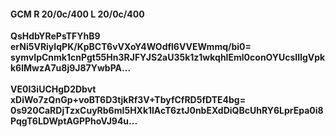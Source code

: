 #### GCM R 20/0c/400 L 20/0c/400
**QsHdbYRePsTFYhB9**<br/>**erNi5VRiyIqPK/KpBCT6vVXoY4WOdfl6VVEWmmq/bi0=**<br/>**symvIpCnmk1cnPgt55Hn3RJFYJS2aU35k1z1wkqhIEml0conOYUcsIIlgVpkk6lMwzA7u8j9J87YwbPA...**<br/><br/>
**VE0I3iUCHgD2Dbvt**<br/>**xDiWo7zQnGp+voBT6D3tjkRf3V+TbyfCfRD5fDTE4bg=**<br/>**0s920CaRDjTzxCuyRb6mI5HXk1lAcT6ztJ0nbEXdDiQBcUhRY6LprEpa0i8PqgT6LDWptAGPPhoVJ94u...**